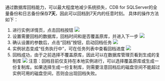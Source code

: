 通过数据库回档能力，可以最大程度地减少系统损失，CDB for SQLServer的全量备份和日志备份保存**7天**，因此可以回档到7天内的任意时刻。
具体的操作方法如下：
1.	进行实例详情页，点击回档按钮
![](//mccdn.qcloud.com/static/img/6e9523611eb2bb6574c23bb78f2ed3c3/image.png)
2.	设置需要回档的数据库，回档时间和是否覆盖原库，并进入下一步
![](//mccdn.qcloud.com/static/img/71e6e919e84f6c38e396daed4ea1c7fd/image.png)
3.	确认设置的参数后，点击“回档”按钮，启动回档任务
![](//mccdn.qcloud.com/static/img/43835ee5e83586111988a40b2c77d346/image.png)
4.	实例状态变成“任务执行中”，可在任务列表中查看回档进度
![](//mccdn.qcloud.com/static/img/6745a9fe2877d953d07de00cfaade272/image.png)
5.	回档成功，由于之前选择不覆盖原库，因此可以在数据库管理页看到生成的复制库
![](//mccdn.qcloud.com/static/img/5e8c765027e5acea83a52f4b7e8203d2/image.png)
注意：回档目前仅支持在本地实例进行，可以选择覆盖原库或生成一份复制库。如果选择生成一份复制库，则需要注意回档后的磁盘空间不能超过实例可用的磁盘空间，否则会出现回档失败。
